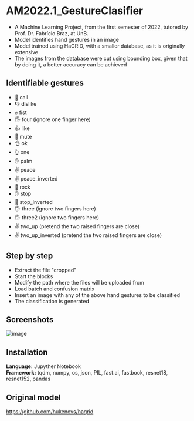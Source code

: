 # AM2022.1_GestureClasifier
- A Machine Learning Project, from the first semester of 2022, tutored by Prof. Dr. Fabrício Braz, at UnB. 
- Model identifies hand gestures in an image
- Model trained using HaGRID, with a smaller database, as it is originally extensive
- The images from the database were cut using bounding box, given that by doing it, a better accuracy can be achieved

## Identifiable gestures
- 🤙 call
- 👎 dislike
- ✊ fist
- 🖐️ four (ignore one finger here)
- 👍 like
- 🤭 mute
- 👌 ok
- 👆 one
- ✋ palm
- ✌️ peace
- ✌️ peace_inverted
- 🤘 rock
- ✋ stop
- 🤚 stop_inverted
- 🖐️ three (ignore two fingers  here)
- 🖐️ three2 (ignore two fingers  here)
- ✌️ two_up (pretend the two raised fingers are close)
- ✌️ two_up_inverted (pretend the two raised fingers are close)

## Step by step
- Extract the file "cropped"
- Start the blocks
- Modify the path where the files will be uploaded from
- Load batch and confusion matrix
- Insert an image with any of the above hand gestures to be classified
- The classification is generated

## Screenshots
![image](https://github.com/brenoalexandre0/AM-2022.1---Gesture-Classifier/assets/80782792/9e8b3f8b-2ad8-4e32-927c-ff9b02b2feed)

## Installation
**Language:** Jupyther Notebook  
**Framework:** tqdm, numpy, os, json, PIL, fast.ai, fastbook, resnet18, resnet152, pandas

## Original model
https://github.com/hukenovs/hagrid

